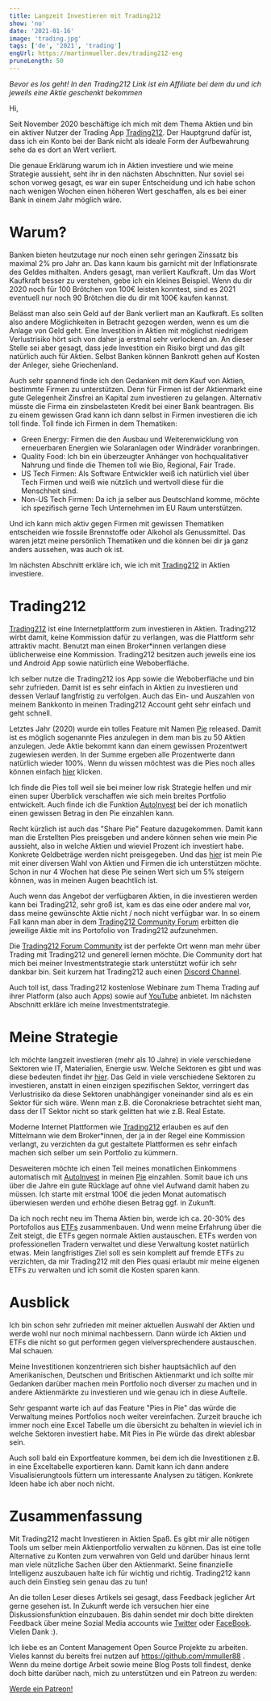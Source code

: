 ```yaml
---
title: Langzeit Investieren mit Trading212
show: 'no'
date: '2021-01-16'
image: 'trading.jpg'
tags: ['de', '2021', 'trading']
engUrl: https://martinmueller.dev/trading212-eng
pruneLength: 50
---
```

*Bevor es los geht! In den Trading212 Link ist ein Affiliate bei dem du und ich jeweils eine Aktie geschenkt bekommen*

Hi,

Seit November 2020 beschäftige ich mich mit dem Thema Aktien und bin ein aktiver Nutzer der Trading App [Trading212](https://trading212.com/invite/GvP8w4UF). Der Hauptgrund dafür ist, dass ich ein Konto bei der Bank nicht als ideale Form der Aufbewahrung sehe da es dort an Wert verliert.

Die genaue Erklärung warum ich in Aktien investiere und wie meine Strategie aussieht, seht ihr in den nächsten Abschnitten. Nur soviel sei schon vorweg gesagt, es war ein super Entscheidung und ich habe schon nach wenigen Wochen einen höheren Wert geschaffen, als es bei einer Bank in einem Jahr möglich wäre.

# Warum?
Banken bieten heutzutage nur noch einen sehr geringen Zinssatz bis maximal 2% pro Jahr an. Das kann kaum bis garnicht mit der Inflationsrate des Geldes mithalten. Anders gesagt, man verliert Kaufkraft. Um das Wort Kaufkraft besser zu verstehen, gebe ich ein kleines Beispiel. Wenn du dir 2020 noch für 100 Brötchen von 100€ leisten konntest, sind es 2021 eventuell nur noch 90 Brötchen die du dir mit 100€ kaufen kannst.

Belässt man also sein Geld auf der Bank verliert man an Kaufkraft. Es sollten also andere Möglichkeiten in Betracht gezogen werden, wenn es um die Anlage von Geld geht. Eine Investition in Aktien mit möglichst niedrigem Verlustrisiko hört sich von daher ja erstmal sehr verlockend an. An dieser Stelle sei aber gesagt, dass jede Investition ein Risiko birgt und das gilt natürlich auch für Aktien. Selbst Banken können Bankrott gehen auf Kosten der Anleger, siehe Griechenland.

Auch sehr spannend finde ich den Gedanken mit dem Kauf von Aktien, bestimmte Firmen zu unterstützen. Denn für Firmen ist der Aktienmarkt eine gute Gelegenheit Zinsfrei an Kapital zum investieren zu gelangen. Alternativ müsste die Firma ein zinsbelasteten Kredit bei einer Bank beantragen. Bis zu einem gewissen Grad kann ich dann selbst in Firmen investieren die ich toll finde. Toll finde ich Firmen in dem Thematiken:

* Green Energy: Firmen die den Ausbau und Weiterenwicklung von erneuerbaren Energien wie Solaranlagen oder Windräder voranbringen.
* Quality Food: Ich bin ein überzeugter Anhänger von hochqualitativer Nahrung und finde die Themen toll wie Bio, Regional, Fair Trade.
* US Tech Firmen: Als Software Entwickler weiß ich natürlich viel über Tech Firmen und weiß wie nützlich und wertvoll diese für die Menschheit sind.
* Non-US Tech Firmen: Da ich ja selber aus Deutschland komme, möchte ich spezifisch gerne Tech Unternehmen im EU Raum unterstützen.

Und ich kann mich aktiv gegen Firmen mit gewissen Thematiken entscheiden wie fossile Brennstoffe oder Alkohol als Genussmittel. Das waren jetzt meine persönlich Thematiken und die können bei dir ja ganz anders aussehen, was auch ok ist.

Im nächsten Abschnitt erkläre ich, wie ich mit [Trading212](https://trading212.com/invite/GvP8w4UF) in Aktien investiere.

# Trading212

[Trading212](https://trading212.com/invite/GvP8w4UF) ist eine Internetplattform zum investieren in Aktien. Trading212 wirbt damit, keine Kommission dafür zu verlangen, was die Plattform sehr attraktiv macht. Benutzt man einen Broker*innen verlangen diese üblicherweise eine Kommission. Trading212 besitzen auch jeweils eine ios und Android App sowie natürlich eine Weboberfläche.

Ich selber nutze die Trading212 ios App sowie die Weboberfläche und bin sehr zufrieden. Damit ist es sehr einfach in Aktien zu investieren und dessen Verlauf langfristig zu verfolgen. Auch das Ein- und Auszahlen von meinem Bankkonto in meinen Trading212 Account geht sehr einfach und geht schnell.

Letztes Jahr (2020) wurde ein tolles Feature mit Namen [Pie](https://helpcentre.trading212.com/hc/en-us/articles/360009313957-Pies-AutoInvest-Introduction) released. Damit ist es möglich sogenannte Pies anzulegen in dem man bis zu 50 Aktien anzulegen. Jede Aktie bekommt kann dan einem gewissen Prozentwert zugewiesen werden. In der Summe ergeben alle Prozentwerte dann natürlich wieder 100%. Wenn du wissen möchtest was die Pies noch alles können einfach [hier](https://helpcentre.trading212.com/hc/en-us/articles/360009313957-Pies-AutoInvest-Introduction) klicken.

Ich finde die Pies toll weil sie bei meiner low risk Strategie helfen und mir einen super Überblick verschaffen wie sich mein breites Portfolio entwickelt. Auch finde ich die Funktion [AutoInvest](https://helpcentre.trading212.com/hc/en-us/articles/360009313957-Pies-AutoInvest-Introduction) bei der ich monatlich einen gewissen Betrag in den Pie einzahlen kann.

Recht kürzlich ist auch das "Share Pie" Feature dazugekommen. Damit kann man die Erstellten Pies preisgeben und andere können sehen wie mein Pie aussieht, also in welche Aktien und wieviel Prozent ich investiert habe. Konkrete Geldbeträge werden nicht preisgegeben. Und das [hier](https://trading212.com/pies/l7iYcKopcsn4QkND915c7ISopbU5) ist mein Pie mit einer diversen Wahl von Aktien und Firmen die ich unterstützen möchte. Schon in nur 4 Wochen hat diese Pie seinen Wert sich um 5% steigern können, was in meinen Augen beachtlich ist.

Auch wenn das Angebot der verfügbaren Aktien, in die investieren werden kann bei Trading212, sehr groß ist, kam es das eine oder andere mal vor, dass meine gewünschte Aktie nicht / noch nicht verfügbar war. In so einem Fall kann man aber in dem [Trading212 Community Forum](https://community.trading212.com/) erbitten die jeweilige Aktie mit ins Portofolio von Trading212 aufzunehmen.

Die [Trading212 Forum Community](https://community.trading212.com/) ist der perfekte Ort wenn man mehr über Trading mit Trading212 und generell lernen möchte. Die Community dort hat mich bei meiner Investmentstrategie stark unterstützt wofür ich sehr dankbar bin. Seit kurzem hat Trading212 auch einen [Discord Channel](https://discord.gg/yWy9scvP).

Auch toll ist, dass Trading212 kostenlose Webinare zum Thema Trading auf ihrer Platform (also auch Apps) sowie auf [YouTube](https://https://youtube.com/user/Trading212) anbietet. Im nächsten Abschnitt erkläre ich meine Investmentstrategie.
  
# Meine Strategie
Ich möchte langzeit investieren (mehr als 10 Jahre) in viele verschiedene Sektoren wie IT, Materialien, Energie usw. Welche Sektoren es gibt und was diese bedeuten findet ihr [hier](https://corporatefinanceinstitute.com/resources/knowledge/finance/the-sp-sectors/). Das Geld in viele verschiedene Sektoren zu investieren, anstatt in einen einzigen spezifischen Sektor, verringert das Verlustrisiko da diese Sektoren unabhängiger voneinander sind als es ein Sektor für sich wäre. Wenn man z.B. die Coronakriese betrachtet sieht man, dass der IT Sektor nicht so stark gelitten hat wie z.B. Real Estate.

Moderne Internet Plattformen wie [Trading212](AFFILIATE) erlauben es auf den Mittelmann wie dem Broker*innen, der ja in der Regel eine Kommission verlangt, zu verzichten da gut gestaltete Plattformen es sehr einfach machen sich selber um sein Portfolio zu kümmern.

Desweiteren möchte ich einen Teil meines monatlichen Einkommens automatisch mit [AutoInvest](https://helpcentre.trading212.com/hc/en-us/articles/360009313957-Pies-AutoInvest-Introduction) in meinen [Pie](https://helpcentre.trading212.com/hc/en-us/articles/360009313957-Pies-AutoInvest-Introduction) einzahlen. Somit baue ich uns über die Jahre ein gute Rücklage auf ohne viel Aufwand damit haben zu müssen.
Ich starte mit erstmal 100€ die jeden Monat automatisch überwiesen werden und erhöhe diesen Betrag ggf. in Zukunft.

Da ich noch recht neu im Thema Aktien bin, werde ich ca. 20-30% des Portofolios aus [ETFs](https://en.wikipedia.org/wiki/Exchange-traded_fund) zusammenbauen. Und wenn meine Erfahrung über die Zeit steigt, die ETFs gegen normale Aktien austauschen. ETFs werden von professionellen Tradern verwaltet und diese Verwaltung kostet natürlich etwas. Mein langfristiges Ziel soll es sein komplett auf fremde ETFs zu verzichten, da mir Trading212 mit den Pies quasi erlaubt mir meine eigenen ETFs zu verwalten und ich somit die Kosten sparen kann.

# Ausblick
Ich bin schon sehr zufrieden mit meiner aktuellen Auswahl der Aktien und werde wohl nur noch minimal nachbessern. Dann würde ich Aktien und ETFs die nicht so gut performen gegen vielversprechendere austauschen. Mal schauen.

Meine Investitionen konzentrieren sich bisher hauptsächlich auf den Amerikanischen, Deutschen und Britischen Aktienmarkt und ich sollte mir Gedanken darüber machen mein Portfolio noch diverser zu machen und in andere Aktienmärkte zu investieren und wie genau ich in diese Aufteile.

Sehr gespannt warte ich auf das Feature "Pies in Pie" das würde die Verwaltung meines Portfolios noch weiter vereinfachen. Zurzeit brauche ich immer noch eine Excel Tabelle um die übersicht zu behalten in wieviel ich in welche Sektoren investiert habe. Mit Pies in Pie würde das direkt ablesbar sein.

Auch soll bald ein Exportfeature kommen, bei dem ich die Investitionen z.B. in eine Exceltabelle exportieren kann. Damit kann ich dann andere Visualisierungtools füttern um interessante Analysen zu tätigen. Konkrete Ideen habe ich aber noch nicht.

# Zusammenfassung
Mit Trading212 macht Investieren in Aktien Spaß. Es gibt mir alle nötigen Tools um selber mein Aktienportfolio verwalten zu können. Das ist eine tolle Alternative zu Konten zum verwahren von Geld und darüber hinaus lernt man viele nützliche Sachen über den Aktienmarkt. Seine finanzielle Intelligenz auszubauen halte ich für wichtig und richtig. Trading212 kann auch dein Einstieg sein genau das zu tun!

An die tollen Leser dieses Artikels sei gesagt, dass Feedback jeglicher Art gerne gesehen ist. In Zukunft werde ich versuchen hier eine Diskussionsfunktion einzubauen. Bis dahin sendet mir doch bitte direkten Feedback über meine Sozial Media accounts wie [Twitter](https://twitter.com/MartinMueller_) oder [FaceBook](https://https://facebook.com/martin.muller.10485). Vielen Dank :).

Ich liebe es an Content Management Open Source Projekte zu arbeiten. Vieles kannst du bereits frei nutzen auf https://github.com/mmuller88 . Wenn du meine dortige Arbeit sowie meine Blog Posts toll findest, denke doch bitte darüber nach, mich zu unterstützen und ein Patreon zu werden:

<a href="https://https://patreon.com/bePatron?u=29010217" data-patreon-widget-type="become-patron-button">Werde ein Patreon!</a><script async src="https://c6.patreon.com/becomePatronButton.bundle.js"></script>